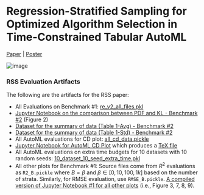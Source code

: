 # Regression-Stratified Sampling for Optimized Algorithm Selection in Time-Constrained Tabular AutoML
[Paper](https://github.com/marscod/Regression_Stratified_Sampling/blob/main/Regression_Stratified_Sampling_Paper.pdf)  |  [Poster](https://github.com/marscod/Regression_Stratified_Sampling/blob/main/Regression-Stratified_Sampling_Poster.pdf)



![image](https://github.com/user-attachments/assets/dd66255c-d0df-4092-9666-5e5ec16ee604)

### RSS Evaluation Artifacts

The following are the artifacts for the RSS paper:

- All Evaluations on Benchmark #1: [re_v2_all_files.pkl](re_v2_all_files.pkl)
- [Jupyter Notebook on the comparison between PDF and KL - Benchmark #2](PDF_vs_KL.ipynb) (Figure 2)
- [Dataset for the summary of data (Table 1-Avg) - Benchmark #2](benchmark_2_pdf_kl_mean.pickle)
- [Dataset for the summary of data (Table 1-Std) - Benchmark #2](benchmark_2_pdf_kl_std.pickle)
- All AutoML evaluations for CD plot: [all_cd_data.pickle](all_cd_data.pickle)
- [Jupyter Notebook for AutoML CD Plot](automl_cd.ipynb) which produces a [TeX file](automl_cd.tex)
- All AutoML evaluations on extra time budgets for 10 datasets with 10 random seeds: [10_dataset_10_seed_extra_time.pkl](10_dataset_10_seed_extra_time.pkl)
- All other plots for Benchmark #1: Source files come from $R^2$ evaluations as `R2_B.pickle` where $B=\beta$ and $\beta \in [0, 10, 100, 1k]$ based on the number of strata. Similarly, for RMSE evaluation, use `RMSE_B.pickle`. [A compiled version of Jupyter Notebook #1 for all other plots](Benchmark_1_all_plots.ipynb) (i.e., Figure 3, 7, 8, 9).
